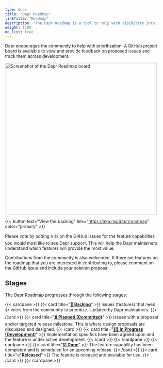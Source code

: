 ```yaml
---
type: docs
title: "Dapr Roadmap"
linkTitle: "Roadmap"
description: "The Dapr Roadmap is a tool to help with visibility into investments across the Dapr project"
weight: 1100
no_list: true
---
```



Dapr encourages the community to help with prioritization. A GitHub project board is available to view and provide feedback on proposed issues and track them across development.

[<img src="/images/roadmap.png" alt="Screenshot of the Dapr Roadmap board" width=500 >](https://aka.ms/dapr/roadmap)

{{< button text="View the backlog" link="https://aka.ms/dapr/roadmap" color="primary" >}}
<br />

Please vote by adding a 👍 on the GitHub issues for the feature capabilities you would most like to see Dapr support. This will help the Dapr maintainers understand which features will provide the most value.

Contributions from the community is also welcomed. If there are features on the roadmap that you are interested in contributing to, please comment on the GitHub issue and include your solution proposal.

## Stages

The Dapr Roadmap progresses through the following stages:

{{< cardpane >}}
{{< card title="**[📄 Backlog](https://github.com/orgs/dapr/projects/52#column-14691591)**" >}}
  Issues (features) that need 👍 votes from the community to prioritize. Updated by Dapr maintainers.
{{< /card >}}
{{< card title="**[⏳ Planned (Committed)](https://github.com/orgs/dapr/projects/52#column-14561691)**" >}}
  Issues with a proposal and/or targeted release milestone. This is where design proposals are discussed and designed.
{{< /card >}}
{{< card title="**[👩‍💻 In Progress (Development)](https://github.com/orgs/dapr/projects/52#column-14561696)**" >}}
 Implementation specifics have been agreed upon and the feature is under active development.
{{< /card >}}
{{< /cardpane >}}
{{< cardpane >}}
{{< card title="**[☑ Done](https://github.com/orgs/dapr/projects/52#column-14561700)**" >}}
 The feature capability has been completed and is scheduled for an upcoming release.
{{< /card >}}
{{< card title="**[✅ Released](https://github.com/orgs/dapr/projects/52#column-14659973)**" >}}
 The feature is released and available for use.
{{< /card >}}
{{< /cardpane >}}
